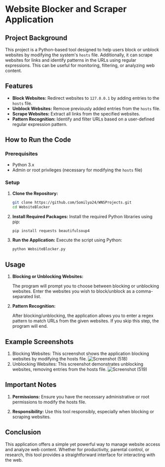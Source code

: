 # Website Blocker and Scraper Application

## Project Background

This project is a Python-based tool designed to help users block or unblock websites by modifying the system's `hosts` file. Additionally, it can scrape websites for links and identify patterns in the URLs using regular expressions. This can be useful for monitoring, filtering, or analyzing web content.

## Features
- **Block Websites:** Redirect websites to `127.0.0.1` by adding entries to the `hosts` file.
- **Unblock Websites:** Remove previously added entries from the `hosts` file.
- **Scrape Websites:** Extract all links from the specified websites.
- **Pattern Recognition:** Identify and filter URLs based on a user-defined regular expression pattern.

## How to Run the Code

### Prerequisites
- Python 3.x
- Admin or root privileges (necessary for modifying the `hosts` file)

### Setup

1. **Clone the Repository:**
   ```bash
   git clone https://github.com/Somilya24/WNSProjects.git
   cd WebsiteBlocker
   
2. **Install Required Packages:**
Install the required Python libraries using pip:
    ```bash
    pip install requests beautifulsoup4
   
3. **Run the Application:**
   Execute the script using Python:
   ```bash
   python WebsiteBlocker.py

## Usage
1. **Blocking or Unblocking Websites:**

    The program will prompt you to choose between blocking or unblocking websites.
    Enter the websites you wish to block/unblock as a comma-separated list.

   
2. **Pattern Recognition:**


    After blocking/unblocking, the application allows you to enter a regex pattern to match URLs from the given websites. If you skip this step, the program will end.
## Example Screenshots
1. Blocking Websites:
This screenshot shows the application blocking websites by modifying the hosts file.
![Screenshot (518)](https://github.com/user-attachments/assets/57bbcac6-8d5e-46a8-923d-ca413a9a9a14)
2. Unblocking Websites:
This screenshot demonstrates unblocking websites, removing entries from the hosts file.
![Screenshot (519)](https://github.com/user-attachments/assets/8027ef55-8b49-4226-851b-16e715fa5572)
## Important Notes
1. **Permissions:** Ensure you have the necessary administrative or root permissions to modify the hosts file.

2. **Responsibility:** Use this tool responsibly, especially when blocking or scraping websites.

## Conclusion
This application offers a simple yet powerful way to manage website access and analyze web content. Whether for productivity, parental control, or research, this tool provides a straightforward interface for interacting with the web.

